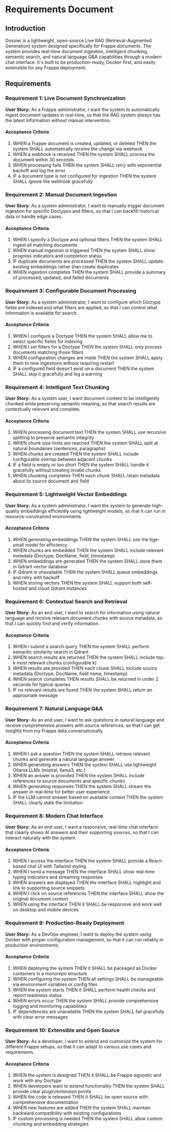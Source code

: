 # Requirements Document

## Introduction

Dossier is a lightweight, open-source Live RAG (Retrieval-Augmented Generation) system designed specifically for Frappe documents. The system provides real-time document ingestion, intelligent chunking, semantic search, and natural language Q&A capabilities through a modern chat interface. It's built to be production-ready, Docker-first, and easily extensible for any Frappe deployment.

## Requirements

### Requirement 1: Live Document Synchronization

**User Story:** As a Frappe administrator, I want the system to automatically ingest document updates in real-time, so that the RAG system always has the latest information without manual intervention.

#### Acceptance Criteria

1. WHEN a Frappe document is created, updated, or deleted THEN the system SHALL automatically receive the change via webhook
2. WHEN a webhook is received THEN the system SHALL process the document within 30 seconds
3. WHEN processing fails THEN the system SHALL retry with exponential backoff and log the error
4. IF a document type is not configured for ingestion THEN the system SHALL ignore the webhook gracefully

### Requirement 2: Manual Document Ingestion

**User Story:** As a system administrator, I want to manually trigger document ingestion for specific Doctypes and filters, so that I can backfill historical data or handle edge cases.

#### Acceptance Criteria

1. WHEN I specify a Doctype and optional filters THEN the system SHALL ingest all matching documents
2. WHEN manual ingestion is triggered THEN the system SHALL show progress indicators and completion status
3. IF duplicate documents are processed THEN the system SHALL update existing embeddings rather than create duplicates
4. WHEN ingestion completes THEN the system SHALL provide a summary of processed, updated, and failed documents

### Requirement 3: Configurable Document Processing

**User Story:** As a system administrator, I want to configure which Doctype fields are indexed and what filters are applied, so that I can control what information is available for search.

#### Acceptance Criteria

1. WHEN I configure a Doctype THEN the system SHALL allow me to select specific fields for indexing
2. WHEN I set filters for a Doctype THEN the system SHALL only process documents matching those filters
3. WHEN configuration changes are made THEN the system SHALL apply them to new ingestions without requiring restart
4. IF a configured field doesn't exist on a document THEN the system SHALL skip it gracefully and log a warning

### Requirement 4: Intelligent Text Chunking

**User Story:** As a system user, I want document content to be intelligently chunked while preserving semantic meaning, so that search results are contextually relevant and complete.

#### Acceptance Criteria

1. WHEN processing document text THEN the system SHALL use recursive splitting to preserve semantic integrity
2. WHEN chunk size limits are reached THEN the system SHALL split at natural boundaries (sentences, paragraphs)
3. WHEN chunks are created THEN the system SHALL include configurable overlap between adjacent chunks
4. IF a field is empty or too short THEN the system SHALL handle it gracefully without creating invalid chunks
5. WHEN chunking completes THEN each chunk SHALL retain metadata about its source document and field

### Requirement 5: Lightweight Vector Embeddings

**User Story:** As a system administrator, I want the system to generate high-quality embeddings efficiently using lightweight models, so that it can run in resource-constrained environments.

#### Acceptance Criteria

1. WHEN generating embeddings THEN the system SHALL use the bge-small model for efficiency
2. WHEN chunks are embedded THEN the system SHALL include relevant metadata (Doctype, DocName, field, timestamp)
3. WHEN embeddings are generated THEN the system SHALL store them in Qdrant vector database
4. IF Qdrant is unavailable THEN the system SHALL queue embeddings and retry with backoff
5. WHEN storing vectors THEN the system SHALL support both self-hosted and cloud Qdrant instances

### Requirement 6: Contextual Search and Retrieval

**User Story:** As an end user, I want to search for information using natural language and receive relevant document chunks with source metadata, so that I can quickly find and verify information.

#### Acceptance Criteria

1. WHEN I submit a search query THEN the system SHALL perform semantic similarity search in Qdrant
2. WHEN search results are returned THEN the system SHALL include top-k most relevant chunks (configurable k)
3. WHEN results are provided THEN each chunk SHALL include source metadata (Doctype, DocName, field name, timestamp)
4. WHEN search completes THEN results SHALL be returned in under 2 seconds for typical queries
5. IF no relevant results are found THEN the system SHALL return an appropriate message

### Requirement 7: Natural Language Q&A

**User Story:** As an end user, I want to ask questions in natural language and receive comprehensive answers with source references, so that I can get insights from my Frappe data conversationally.

#### Acceptance Criteria

1. WHEN I ask a question THEN the system SHALL retrieve relevant chunks and generate a natural language answer
2. WHEN generating answers THEN the system SHALL use lightweight Ollama LLMs (mistral, llama3, etc.)
3. WHEN an answer is provided THEN the system SHALL include references to source documents and specific chunks
4. WHEN generating responses THEN the system SHALL stream the answer in real-time for better user experience
5. IF the LLM cannot answer based on available context THEN the system SHALL clearly state the limitation

### Requirement 8: Modern Chat Interface

**User Story:** As an end user, I want a responsive, real-time chat interface that clearly shows AI answers and their supporting sources, so that I can interact naturally with the system.

#### Acceptance Criteria

1. WHEN I access the interface THEN the system SHALL provide a React-based chat UI with Tailwind styling
2. WHEN I send a message THEN the interface SHALL show real-time typing indicators and streaming responses
3. WHEN answers are displayed THEN the interface SHALL highlight and link to supporting source snippets
4. WHEN I click on source references THEN the interface SHALL show the original document context
5. WHEN using the interface THEN it SHALL be responsive and work well on desktop and mobile devices

### Requirement 9: Production-Ready Deployment

**User Story:** As a DevOps engineer, I want to deploy the system using Docker with proper configuration management, so that it can run reliably in production environments.

#### Acceptance Criteria

1. WHEN deploying the system THEN it SHALL be packaged as Docker containers in a monorepo structure
2. WHEN configuring the system THEN all settings SHALL be manageable via environment variables or config files
3. WHEN the system starts THEN it SHALL perform health checks and report readiness status
4. WHEN errors occur THEN the system SHALL provide comprehensive logging and monitoring capabilities
5. IF dependencies are unavailable THEN the system SHALL fail gracefully with clear error messages

### Requirement 10: Extensible and Open Source

**User Story:** As a developer, I want to extend and customize the system for different Frappe setups, so that it can adapt to various use cases and requirements.

#### Acceptance Criteria

1. WHEN the system is designed THEN it SHALL be Frappe-agnostic and work with any Doctype
2. WHEN developers want to extend functionality THEN the system SHALL provide clear plugin/extension points
3. WHEN the code is released THEN it SHALL be open source with comprehensive documentation
4. WHEN new features are added THEN the system SHALL maintain backward compatibility with existing configurations
5. IF custom processing is needed THEN the system SHALL allow custom chunking and embedding strategies